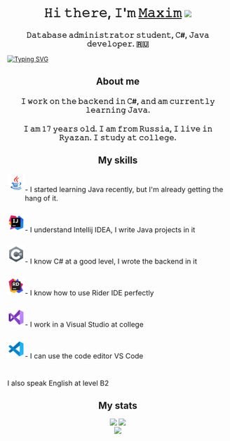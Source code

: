 <h1 align="center">𝙷𝚒 𝚝𝚑𝚎𝚛𝚎, 𝙸'𝚖 <a href="https://t.me/maxim_prosin_official" target="_blank">𝙼𝚊𝚡𝚒𝚖</a> 
<img src="https://github.com/blackcater/blackcater/raw/main/images/Hi.gif" height="32"/></h1>
<h3 align="center">𝙳𝚊𝚝𝚊𝚋𝚊𝚜𝚎 𝚊𝚍𝚖𝚒𝚗𝚒𝚜𝚝𝚛𝚊𝚝𝚘𝚛 𝚜𝚝𝚞𝚍𝚎𝚗𝚝, 𝙲#, 𝙹𝚊𝚟𝚊 𝚍𝚎𝚟𝚎𝚕𝚘𝚙𝚎𝚛. 🇷🇺</h3>

<a href="https://git.io/typing-svg"><img src="https://readme-typing-svg.herokuapp.com?font=Fira+Code&weight=500&size=18&duration=3000&pause=1000&color=14F719&center=true&vCenter=true&width=600&height=35&lines=You+can+see+my+projects+in+the+repositories" alt="Typing SVG" /></a>

<h2 align="center">About me</h2>
<h3 align="center">𝙸 𝚠𝚘𝚛𝚔 𝚘𝚗 𝚝𝚑𝚎 𝚋𝚊𝚌𝚔𝚎𝚗𝚍 𝚒𝚗 𝙲#, 𝚊𝚗𝚍 𝚊𝚖 𝚌𝚞𝚛𝚛𝚎𝚗𝚝𝚕𝚢 𝚕𝚎𝚊𝚛𝚗𝚒𝚗𝚐 𝙹𝚊𝚟𝚊.</h3>
<h3 align="center">𝙸 𝚊𝚖 𝟷𝟽 𝚢𝚎𝚊𝚛𝚜 𝚘𝚕𝚍. 𝙸 𝚊𝚖 𝚏𝚛𝚘𝚖 𝚁𝚞𝚜𝚜𝚒𝚊, 𝙸 𝚕𝚒𝚟𝚎 𝚒𝚗 𝚁𝚢𝚊𝚣𝚊𝚗. 𝙸 𝚜𝚝𝚞𝚍𝚢 𝚊𝚝 𝚌𝚘𝚕𝚕𝚎𝚐𝚎.</h3>

<h2 align="center">My skills</h2>
<div style="display: flex;">
  <img src="assets\java.svg" height="40"/>
  <p align="left" style="padding-top: 10px; font-size: 16px"> - I started learning Java recently, but I'm already getting the hang of it.</p>
</div>
<div style="display: flex; margin-top: 10px;">
  <img src="assets\intellijidea.svg" height="40"/>
  <p align="left" style="padding-top: 10px; font-size: 16px"> - I understand Intellij IDEA, I write Java projects in it</p>
</div>
<div style="display: flex; margin-top: 10px;">
  <img src="assets\csharp.svg" height="40"/>
  <p align="left" style="padding-top: 10px; font-size: 16px"> - I know C# at a good level, I wrote the backend in it</p>
</div>
<div style="display: flex; margin-top: 10px;">
  <img src="assets\rider.svg" height="40"/>
  <p align="left" style="padding-top: 10px; font-size: 16px"> - I know how to use Rider IDE perfectly</p>
</div>
<div style="display: flex; margin-top: 10px;">
  <img src="assets\visualstudio.svg" height="40"/>
  <p align="left" style="padding-top: 10px; font-size: 16px"> - I work in a Visual Studio at college</p>
</div>
<div style="display: flex; margin-top: 10px;">
  <img src="assets\vscode.svg" height="40"/>
  <p align="left" style="padding-top: 10px; font-size: 16px"> - I can use the code editor VS Code</p>
</div>
  <p align="left" style="padding-top: 10px; font-size: 16px">I also speak English at level B2</p>

  <h2 align="center">My stats</h2>

<div align="center">
    <img src="http://github-readme-streak-stats.herokuapp.com?user=maximprosin&theme=dark&hide_border=true&border_radius=10&short_numbers=true&date_format=M%20j%5B%2C%20Y%5D&card_width=450&card_height=295"/>
    <a href="https://github.com/anuraghazra/github-readme-stats"><img src="https://github-readme-stats.vercel.app/api/top-langs/?username=maximprosin&layout=compact&theme=dark"/></a>
</div>

<div align="center">
    <img src="https://github.com/maximprosin/bash-stat/blob/master/github_stats.svg"/>
</div>
